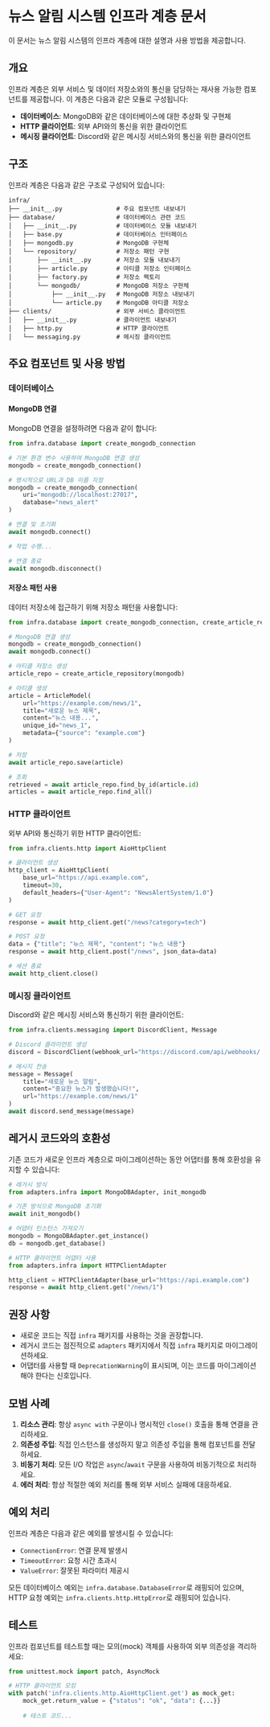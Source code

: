 # 뉴스 알림 시스템 인프라 계층 문서

이 문서는 뉴스 알림 시스템의 인프라 계층에 대한 설명과 사용 방법을 제공합니다.

## 개요

인프라 계층은 외부 서비스 및 데이터 저장소와의 통신을 담당하는 재사용 가능한 컴포넌트를 제공합니다. 이 계층은 다음과 같은 모듈로 구성됩니다:

- **데이터베이스**: MongoDB와 같은 데이터베이스에 대한 추상화 및 구현체
- **HTTP 클라이언트**: 외부 API와의 통신을 위한 클라이언트
- **메시징 클라이언트**: Discord와 같은 메시징 서비스와의 통신을 위한 클라이언트

## 구조

인프라 계층은 다음과 같은 구조로 구성되어 있습니다:

```
infra/
├── __init__.py               # 주요 컴포넌트 내보내기
├── database/                 # 데이터베이스 관련 코드
│   ├── __init__.py           # 데이터베이스 모듈 내보내기
│   ├── base.py               # 데이터베이스 인터페이스
│   ├── mongodb.py            # MongoDB 구현체
│   └── repository/           # 저장소 패턴 구현
│       ├── __init__.py       # 저장소 모듈 내보내기
│       ├── article.py        # 아티클 저장소 인터페이스
│       ├── factory.py        # 저장소 팩토리
│       └── mongodb/          # MongoDB 저장소 구현체
│           ├── __init__.py   # MongoDB 저장소 내보내기
│           └── article.py    # MongoDB 아티클 저장소
├── clients/                  # 외부 서비스 클라이언트
│   ├── __init__.py           # 클라이언트 내보내기
│   ├── http.py               # HTTP 클라이언트
│   └── messaging.py          # 메시징 클라이언트
```

## 주요 컴포넌트 및 사용 방법

### 데이터베이스

#### MongoDB 연결

MongoDB 연결을 설정하려면 다음과 같이 합니다:

```python
from infra.database import create_mongodb_connection

# 기본 환경 변수 사용하여 MongoDB 연결 생성
mongodb = create_mongodb_connection()

# 명시적으로 URL과 DB 이름 지정
mongodb = create_mongodb_connection(
    uri="mongodb://localhost:27017",
    database="news_alert"
)

# 연결 및 초기화
await mongodb.connect()

# 작업 수행...

# 연결 종료
await mongodb.disconnect()
```

#### 저장소 패턴 사용

데이터 저장소에 접근하기 위해 저장소 패턴을 사용합니다:

```python
from infra.database import create_mongodb_connection, create_article_repository, ArticleModel

# MongoDB 연결 생성
mongodb = create_mongodb_connection()
await mongodb.connect()

# 아티클 저장소 생성
article_repo = create_article_repository(mongodb)

# 아티클 생성
article = ArticleModel(
    url="https://example.com/news/1",
    title="새로운 뉴스 제목",
    content="뉴스 내용...",
    unique_id="news_1",
    metadata={"source": "example.com"}
)

# 저장
await article_repo.save(article)

# 조회
retrieved = await article_repo.find_by_id(article.id)
articles = await article_repo.find_all()
```

### HTTP 클라이언트

외부 API와 통신하기 위한 HTTP 클라이언트:

```python
from infra.clients.http import AioHttpClient

# 클라이언트 생성
http_client = AioHttpClient(
    base_url="https://api.example.com",
    timeout=30,
    default_headers={"User-Agent": "NewsAlertSystem/1.0"}
)

# GET 요청
response = await http_client.get("/news?category=tech")

# POST 요청
data = {"title": "뉴스 제목", "content": "뉴스 내용"}
response = await http_client.post("/news", json_data=data)

# 세션 종료
await http_client.close()
```

### 메시징 클라이언트

Discord와 같은 메시징 서비스와 통신하기 위한 클라이언트:

```python
from infra.clients.messaging import DiscordClient, Message

# Discord 클라이언트 생성
discord = DiscordClient(webhook_url="https://discord.com/api/webhooks/...")

# 메시지 전송
message = Message(
    title="새로운 뉴스 알림",
    content="중요한 뉴스가 발생했습니다!",
    url="https://example.com/news/1"
)
await discord.send_message(message)
```

## 레거시 코드와의 호환성

기존 코드가 새로운 인프라 계층으로 마이그레이션하는 동안 어댑터를 통해 호환성을 유지할 수 있습니다:

```python
# 레거시 방식
from adapters.infra import MongoDBAdapter, init_mongodb

# 기존 방식으로 MongoDB 초기화
await init_mongodb()

# 어댑터 인스턴스 가져오기
mongodb = MongoDBAdapter.get_instance()
db = mongodb.get_database()

# HTTP 클라이언트 어댑터 사용
from adapters.infra import HTTPClientAdapter

http_client = HTTPClientAdapter(base_url="https://api.example.com")
response = await http_client.get("/news/1")
```

## 권장 사항

- 새로운 코드는 직접 `infra` 패키지를 사용하는 것을 권장합니다.
- 레거시 코드는 점진적으로 `adapters` 패키지에서 직접 `infra` 패키지로 마이그레이션하세요.
- 어댑터를 사용할 때 `DeprecationWarning`이 표시되며, 이는 코드를 마이그레이션해야 한다는 신호입니다.

## 모범 사례

1. **리소스 관리**: 항상 `async with` 구문이나 명시적인 `close()` 호출을 통해 연결을 관리하세요.
2. **의존성 주입**: 직접 인스턴스를 생성하지 말고 의존성 주입을 통해 컴포넌트를 전달하세요.
3. **비동기 처리**: 모든 I/O 작업은 `async`/`await` 구문을 사용하여 비동기적으로 처리하세요.
4. **에러 처리**: 항상 적절한 예외 처리를 통해 외부 서비스 실패에 대응하세요.

## 예외 처리

인프라 계층은 다음과 같은 예외를 발생시킬 수 있습니다:

- `ConnectionError`: 연결 문제 발생시
- `TimeoutError`: 요청 시간 초과시
- `ValueError`: 잘못된 파라미터 제공시

모든 데이터베이스 예외는 `infra.database.DatabaseError`로 래핑되어 있으며, HTTP 요청 예외는 `infra.clients.http.HttpError`로 래핑되어 있습니다.

## 테스트

인프라 컴포넌트를 테스트할 때는 모의(mock) 객체를 사용하여 외부 의존성을 격리하세요:

```python
from unittest.mock import patch, AsyncMock

# HTTP 클라이언트 모킹
with patch('infra.clients.http.AioHttpClient.get') as mock_get:
    mock_get.return_value = {"status": "ok", "data": {...}}
    
    # 테스트 코드...
``` 